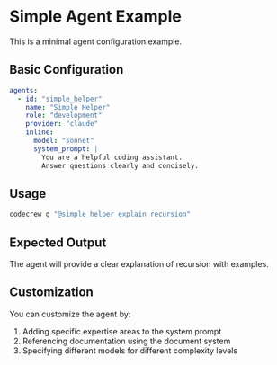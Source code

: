 # Simple Agent Example

This is a minimal agent configuration example.

## Basic Configuration

```yaml
agents:
  - id: "simple_helper"
    name: "Simple Helper"
    role: "development"
    provider: "claude"
    inline:
      model: "sonnet"
      system_prompt: |
        You are a helpful coding assistant.
        Answer questions clearly and concisely.
```

## Usage

```bash
codecrew q "@simple_helper explain recursion"
```

## Expected Output

The agent will provide a clear explanation of recursion with examples.

## Customization

You can customize the agent by:
1. Adding specific expertise areas to the system prompt
2. Referencing documentation using the document system
3. Specifying different models for different complexity levels

